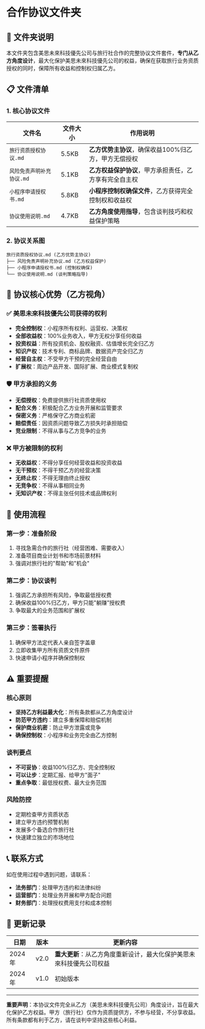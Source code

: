 # 合作协议文件夹

## 📁 文件夹说明

本文件夹包含美思未來科技優先公司与旅行社合作的完整协议文件套件，**专门从乙方角度设计**，最大化保护美思未來科技優先公司的权益，确保在获取旅行业务资质授权的同时，保障所有收益和控制权归属乙方。

## 📋 文件清单

### 1. 核心协议文件

| 文件名 | 文件大小 | 作用说明 |
|--------|----------|----------|
| `旅行资质授权协议.md` | 5.5KB | **乙方优势主协议**，确保收益100%归乙方，甲方无偿授权 |
| `风险免责声明补充协议.md` | 5.1KB | **乙方权益保护协议**，甲方承担责任，乙方享有完全自主权 |
| `小程序申请授权书.md` | 5.8KB | **小程序控制权确保文件**，乙方获得完全控制权和收益权 |
| `协议使用说明.md` | 4.7KB | **乙方角度使用指导**，包含谈判技巧和权益保护策略 |

### 2. 协议关系图

```
旅行资质授权协议.md (乙方优势主协议)
├── 风险免责声明补充协议.md (乙方权益保护)
├── 小程序申请授权书.md (控制权确保)
└── 协议使用说明.md (谈判策略指导)
```

## 🎯 协议核心优势（乙方视角）

### ✅ 美思未來科技優先公司获得的权利
- **完全控制权**：小程序所有权利、运营权、决策权
- **全部收益权**：100%业务收入，甲方无权分享任何收益
- **投资权益**：所有投资机会、股权融资、估值增长完全归乙方
- **知识产权**：技术专利、商标品牌、数据资产完全归乙方
- **经营自主权**：不受甲方干预的完全经营自由
- **扩展权**：周边产品开发、国际扩展、商业模式复制权

### 🛡️ 甲方承担的义务
- **无偿授权**：免费提供旅行社资质使用权
- **配合义务**：积极配合乙方业务开展和监管要求
- **保密义务**：严格保守乙方商业机密
- **赔偿责任**：因资质问题导致乙方损失时承担赔偿
- **竞业限制**：不得从事与乙方竞争的业务

### ❌ 甲方被限制的权利
- **无收益权**：不得分享任何经营收益和投资收益
- **无干预权**：不得干预乙方的经营决策
- **无终止权**：不得无理由终止授权
- **无竞争权**：不得从事相同业务
- **无知识产权**：不得主张任何技术或品牌权利

## 📝 使用流程

### 第一步：准备阶段
1. 寻找急需合作的旅行社（经营困难、需要收入）
2. 准备项目商业计划书和市场前景材料
3. 强调对旅行社的"帮助"和"机会"

### 第二步：协议谈判
1. 强调乙方承担所有风险，争取最低授权费
2. 确保收益100%归乙方，甲方只能"躺赚"授权费
3. 争取最大的业务范围和扩展权

### 第三步：签署执行
1. 确保甲方法定代表人亲自签字盖章
2. 立即收集甲方所有资质文件原件
3. 快速申请小程序并确保控制权

## ⚠️ 重要提醒

### 核心原则
- **坚持乙方利益最大化**：所有条款都从乙方角度设计
- **防范甲方违约**：建立多重保障和赔偿机制
- **保护商业机密**：防止甲方泄露或竞争
- **确保控制权**：小程序和业务完全由乙方控制

### 谈判要点
- **不可妥协**：收益100%归乙方、完全控制权
- **可以让步**：定期汇报、给甲方"面子"
- **重点争取**：最低授权费、最大业务范围

### 风险防控
- 定期检查甲方资质状态
- 建立甲方违约预警机制
- 发展多个备选合作旅行社
- 快速建立独立的市场地位

## 📞 联系方式

如在使用过程中遇到问题，请联系：
- **法务部门**：处理甲方违约和法律纠纷
- **运营部门**：处理业务开展和甲方配合问题  
- **财务部门**：处理授权费用支付和成本控制

## 📅 更新记录

| 日期 | 版本 | 更新内容 |
|------|------|----------|
| 2024年 | v2.0 | **重大更新**：从乙方角度重新设计，最大化保护美思未來科技優先公司权益 |
| 2024年 | v1.0 | 初始版本 |

---

**重要声明**：本协议文件完全从乙方（美思未來科技優先公司）角度设计，旨在最大化保护乙方权益。甲方（旅行社）仅作为资质提供方，不参与经营，不分享收益。所有条款都有利于乙方，请在谈判中坚持这些核心利益。 